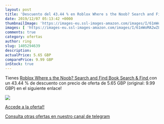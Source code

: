 ```yaml
---
layout: post
title: 'Descuento del 43.44 % en Roblox Where s the Noob? Search and Find'
date: 2019/12/07 05:13:42 +0000
thumbnailImage: 'https://images-eu.ssl-images-amazon.com/images/I/61mWoMA2wZL._SL200_.jpg'
images: [ 'https://images-eu.ssl-images-amazon.com/images/I/61mWoMA2wZL._SL200_.jpg' ]
comments: true
category: ofertas
author: ring
slug: 1405294639
description:
actualPrice: 5.65 GBP
comparePrice: 9.99 GBP
inStock: true
---
```


Tienes [Roblox Where s the Noob? Search and Find Book  Search & Find ](https://www.amazon.com/dp/1405294639/?tag=redken08-20) con un 43.44 % de descuento con precio de oferta de 5.65 GBP (original: 9.99 GBP) en el siguiente enlace!

[![](https://images-eu.ssl-images-amazon.com/images/I/61mWoMA2wZL._SL200_.jpg)](https://www.amazon.com/dp/1405294639/?tag=redken08-20)

[Accede a la oferta!!](https://www.amazon.com/dp/1405294639/?tag=redken08-20)

[Consulta otras ofertas en nuestro canal de telegram](https://t.me/s/ofertas25)
